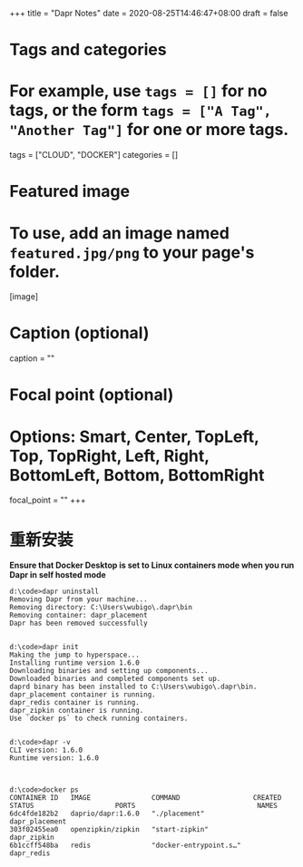 +++
title = "Dapr Notes"
date = 2020-08-25T14:46:47+08:00
draft = false

# Tags and categories
# For example, use `tags = []` for no tags, or the form `tags = ["A Tag", "Another Tag"]` for one or more tags.
tags = ["CLOUD", "DOCKER"]
categories = []

# Featured image
# To use, add an image named `featured.jpg/png` to your page's folder. 
[image]
  # Caption (optional)
  caption = ""

  # Focal point (optional)
  # Options: Smart, Center, TopLeft, Top, TopRight, Left, Right, BottomLeft, Bottom, BottomRight
  focal_point = ""
+++


# 重新安装


**Ensure that Docker Desktop is set to Linux containers mode when you run Dapr in self hosted mode**


```
d:\code>dapr uninstall
Removing Dapr from your machine...
Removing directory: C:\Users\wubigo\.dapr\bin
Removing container: dapr_placement
Dapr has been removed successfully


d:\code>dapr init
Making the jump to hyperspace...
Installing runtime version 1.6.0
Downloading binaries and setting up components...
Downloaded binaries and completed components set up.
daprd binary has been installed to C:\Users\wubigo\.dapr\bin.
dapr_placement container is running.
dapr_redis container is running.
dapr_zipkin container is running.
Use `docker ps` to check running containers.


d:\code>dapr -v
CLI version: 1.6.0
Runtime version: 1.6.0



d:\code>docker ps
CONTAINER ID   IMAGE               COMMAND                  CREATED          STATUS                    PORTS                              NAMES
6dc4fde182b2   daprio/dapr:1.6.0   "./placement"             dapr_placement
303f02455ea0   openzipkin/zipkin   "start-zipkin"            dapr_zipkin
6b1ccff548ba   redis               "docker-entrypoint.s…"    dapr_redis
```



